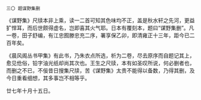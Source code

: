     三〇 题谋野集删 

   《谋野集》尺牍本非上乘，读一二首可知其色味均不正，盖是秋水轩之先河，更益犷悍耳，而后世颇得虚名，岂即喜其火气耶。日本有覆刻本，题曰“谋野集删”。凡一卷，田子舒编，有江忠囿滕忠充二序，署享保乙卯，即清雍正十三年，距今已二百年矣。

   《晨风阁丛书甲集》有此书，乃朱衣点所选，析为二卷，尽去原序而自题记其上，愈见伧俗，铅字油光纸却尚其次也。王生之尺牍，本有如圣叹所说，何必删者也，而删之不已，不佞昔日搜集尺牍，苦《谋野集》太贵不能得以备数，乃得其删，及今日重看细想，其多事岂不相等乎。

   廿七年十月十五日。

